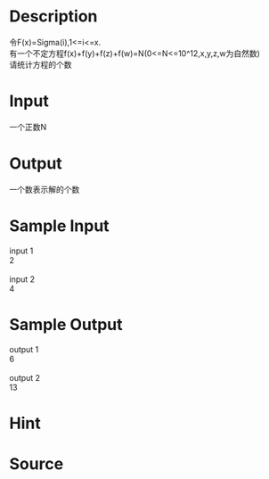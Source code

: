 
# Description

<div class="content"><div>令F(x)=Sigma(i),1&lt;=i&lt;=x. </div>
<div>有一个不定方程f(x)+f(y)+f(z)+f(w)=N(0&lt;=N&lt;=10^12,x,y,z,w为自然数) </div>
<div>请统计方程的个数</div></div>

# Input

<div class="content"><p>一个正数N</p></div>

# Output

<div class="content"><p>一个数表示解的个数</p></div>

# Sample Input

<div class="content"><span class="sampledata">input 1<br/>
2<br/>
<br/>
input 2<br/>
4</span></div>

# Sample Output

<div class="content"><span class="sampledata">output 1<br/>
6<br/>
<br/>
output 2<br/>
13</span></div>

# Hint

<div class="content"><p></p></div>

# Source

<div class="content"><p><a href="problemset.php?search="></a></p></div>

